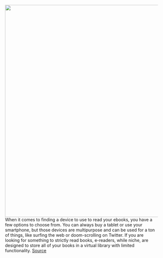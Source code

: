 <img src='https://cdn.vox-cdn.com/thumbor/lhKG8euwimRxnjS2ISAGpNrlQbA=/0x0:2040x1360/1200x800/filters:focal(857x517:1183x843)/cdn.vox-cdn.com/uploads/chorus_image/image/67715740/akrales_190408_3351_0016.7.jpg' width='700px' /><br/>
When it comes to finding a device to use to read your ebooks, you have a few options to choose from. You can always buy a tablet or use your smartphone, but those devices are multipurpose and can be used for a ton of things, like surfing the web or doom-scrolling on Twitter. If you are looking for something to strictly read books, e-readers, while niche, are designed to store all of your books in a virtual library with limited functionality.
<a href='https://www.theverge.com/21539047/best-amazon-kindle-deals'> Source <a/>